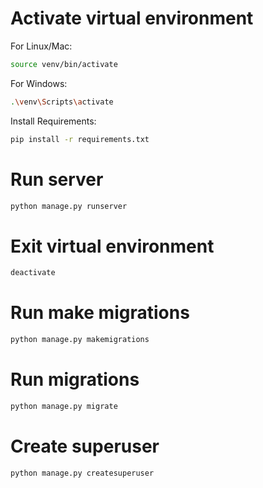 # Activate virtual environment

For Linux/Mac:

```bash
source venv/bin/activate
```

For Windows:

```bash
.\venv\Scripts\activate
```

Install Requirements:

```bash
pip install -r requirements.txt
```

# Run server

```bash
python manage.py runserver
```

# Exit virtual environment

```bash
deactivate
```

# Run make migrations

```bash
python manage.py makemigrations
```

# Run migrations

```bash
python manage.py migrate
```

# Create superuser

```bash
python manage.py createsuperuser
```

